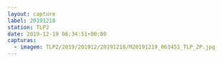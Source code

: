 ```yaml
---
layout: capture
label: 20191218
station: TLP2
date: 2019-12-19 06:34:51+00:00
capturas:
  - imagem: TLP2/2019/201912/20191218/M20191219_063451_TLP_2P.jpg
---
```

